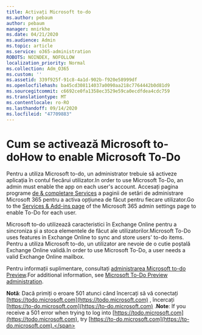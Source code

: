 ```yaml
---
title: Activați Microsoft to-do
ms.author: pebaum
author: pebaum
manager: mnirkhe
ms.date: 04/21/2020
ms.audience: Admin
ms.topic: article
ms.service: o365-administration
ROBOTS: NOINDEX, NOFOLLOW
localization_priority: Normal
ms.collection: Adm_O365
ms.custom: ''
ms.assetid: 339f925f-91c8-4a1d-902b-f920e58999df
ms.openlocfilehash: ba45cd308114037a0090aa218c7764442b0d81d9
ms.sourcegitcommit: c6692ce0fa1358ec3529e59ca0ecdfdea4cdc759
ms.translationtype: MT
ms.contentlocale: ro-RO
ms.lasthandoff: 09/14/2020
ms.locfileid: "47709883"
---
```

# <a name="how-to-enable-microsoft-to-do"></a><span data-ttu-id="5425a-102">Cum se activează Microsoft to-do</span><span class="sxs-lookup"><span data-stu-id="5425a-102">How to enable Microsoft To-Do</span></span>

<span data-ttu-id="5425a-103">Pentru a utiliza Microsoft to-do, un administrator trebuie să activeze aplicația în contul fiecărui utilizator.</span><span class="sxs-lookup"><span data-stu-id="5425a-103">In order to use Microsoft To-Do, an admin must enable the app on each user's account.</span></span> <span data-ttu-id="5425a-104">Accesați pagina programe [de &amp; completare Services](https://portal.office.com/adminportal/home#/Settings/ServicesAndAddIns) a paginii de setări de administrare Microsoft 365 pentru a activa opțiunea de făcut pentru fiecare utilizator.</span><span class="sxs-lookup"><span data-stu-id="5425a-104">Go to the [Services &amp; Add-ins page](https://portal.office.com/adminportal/home#/Settings/ServicesAndAddIns) of the Microsoft 365 admin settings page to enable To-Do for each user.</span></span>
  
<span data-ttu-id="5425a-105">Microsoft to-do utilizează caracteristici în Exchange Online pentru a sincroniza și a stoca elementele de făcut ale utilizatorilor.</span><span class="sxs-lookup"><span data-stu-id="5425a-105">Microsoft To-Do uses features in Exchange Online to sync and store users' to-do items.</span></span> <span data-ttu-id="5425a-106">Pentru a utiliza Microsoft to-do, un utilizator are nevoie de o cutie poștală Exchange Online validă.</span><span class="sxs-lookup"><span data-stu-id="5425a-106">In order to use Microsoft To-Do, a user needs a valid Exchange Online mailbox.</span></span>
  
<span data-ttu-id="5425a-107">Pentru informații suplimentare, consultați [administrarea Microsoft to-do Preview](https://support.office.com/article/490c1a8c-2333-4952-8125-841afadb9620.aspx).</span><span class="sxs-lookup"><span data-stu-id="5425a-107">For additional information, see [Microsoft To-Do Preview administration](https://support.office.com/article/490c1a8c-2333-4952-8125-841afadb9620.aspx).</span></span>
  
 <span data-ttu-id="5425a-108">**Notă**: Dacă primiți o eroare 501 atunci când încercați să vă conectați [https://todo.microsoft.com](https://todo.microsoft.com) , încercați [https://to-do.microsoft.com](https://to-do.microsoft.com) .</span><span class="sxs-lookup"><span data-stu-id="5425a-108">**Note**: If you receive a 501 error when trying to log into [https://todo.microsoft.com](https://todo.microsoft.com), try [https://to-do.microsoft.com](https://to-do.microsoft.com).</span></span>
  

